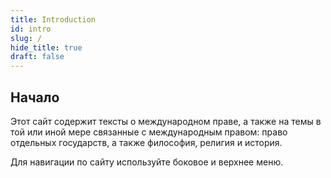 ```yaml
---
title: Introduction
id: intro
slug: /
hide_title: true
draft: false
---
```


## Начало

Этот сайт содержит тексты о международном праве, а также на темы в той или иной мере связанные с международным правом: право отдельных государств, а также философия, религия и история. 

Для навигации по сайту используйте боковое и верхнее меню.  
